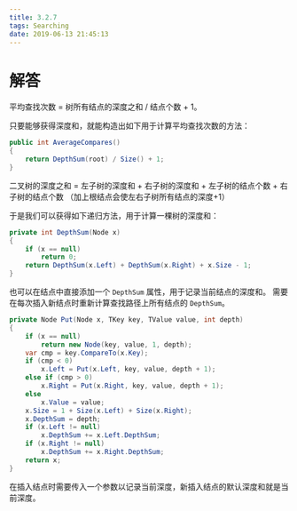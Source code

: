 ```yaml
---
title: 3.2.7
tags: Searching
date: 2019-06-13 21:45:13
---
```


# 解答

平均查找次数 = 树所有结点的深度之和 / 结点个数 + 1。

只要能够获得深度和，就能构造出如下用于计算平均查找次数的方法：

```csharp
public int AverageCompares()
{
    return DepthSum(root) / Size() + 1;
}
```

二叉树的深度之和 = 左子树的深度和 + 右子树的深度和 + 左子树的结点个数 + 右子树的结点个数
（加上根结点会使左右子树所有结点的深度+1）

于是我们可以获得如下递归方法，用于计算一棵树的深度和：

```csharp
private int DepthSum(Node x)
{
    if (x == null)
        return 0;
    return DepthSum(x.Left) + DepthSum(x.Right) + x.Size - 1;
}
```

也可以在结点中直接添加一个 `DepthSum` 属性，用于记录当前结点的深度和。
需要在每次插入新结点时重新计算查找路径上所有结点的 `DepthSum`。

```csharp
private Node Put(Node x, TKey key, TValue value, int depth)
{
    if (x == null)
        return new Node(key, value, 1, depth);
    var cmp = key.CompareTo(x.Key);
    if (cmp < 0)
        x.Left = Put(x.Left, key, value, depth + 1);
    else if (cmp > 0)
        x.Right = Put(x.Right, key, value, depth + 1);
    else
        x.Value = value;
    x.Size = 1 + Size(x.Left) + Size(x.Right);
    x.DepthSum = depth;
    if (x.Left != null)
        x.DepthSum += x.Left.DepthSum;
    if (x.Right != null)
        x.DepthSum += x.Right.DepthSum;
    return x;
}
```

在插入结点时需要传入一个参数以记录当前深度，新插入结点的默认深度和就是当前深度。
